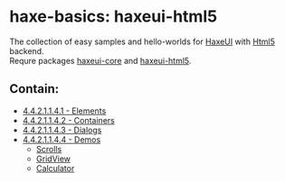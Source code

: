 haxe-basics: haxeui-html5
=========================

The collection of easy samples and hello-worlds for [HaxeUI](https://github.com/haxeui/haxeui-core) with [Html5](https://www.w3.org/TR/html5/) backend.<br/>
Requre packages [haxeui-core](https://github.com/haxeui/haxeui-core) and [haxeui-html5](https://github.com/haxeui/haxeui-html5).

## Contain:

* [4.4.2.1.1.4.1 - Elements](./4.4.2.1.1.4.1_Elements)
* [4.4.2.1.1.4.2 - Containers](./4.4.2.1.1.4.2_Containers)
* [4.4.2.1.1.4.3 - Dialogs](./4.4.2.1.1.4.3_Dialogs)
* [4.4.2.1.1.4.4 - Demos](./4.4.2.1.1.4.4_Demos)
  * [Scrolls](./4.4.2.1.1.4.4_Demos/Scrolls)
  * [GridView](./4.4.2.1.1.4.4_Demos/GridView)
  * [Calculator](./4.4.2.1.1.4.4_Demos/Calculator)
